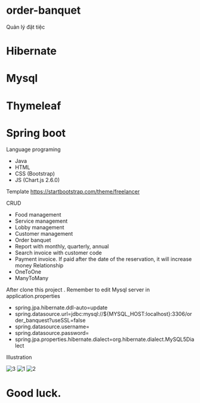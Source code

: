 # order-banquet
Quản lý đặt tiệc

# Hibernate
# Mysql
# Thymeleaf
# Spring boot

Language programing
- Java
- HTML
- CSS (Bootstrap)
- JS (Chart.js 2.6.0)

Template
https://startbootstrap.com/theme/freelancer

CRUD 
- Food management
- Service management
- Lobby management
- Customer management
- Order banquet
- Report with monthly, quarterly, annual
- Search invoice with customer code 
- Payment invoice. If paid after the date of the reservation, it will increase money
Relationship 
- OneToOne
- ManyToMany

After clone this project . Remember to edit Mysql server in application.properties 

- spring.jpa.hibernate.ddl-auto=update
- spring.datasource.url=jdbc:mysql://${MYSQL_HOST:localhost}:3306/order_banquest?useSSL=false
- spring.datasource.username=
- spring.datasource.password=
- spring.jpa.properties.hibernate.dialect=org.hibernate.dialect.MySQL5Dialect

Illustration

![3](https://user-images.githubusercontent.com/51237215/103078175-e540af80-4603-11eb-8d2c-e0bfaba27c37.png)
![1](https://user-images.githubusercontent.com/51237215/103078178-e70a7300-4603-11eb-9513-7ffde05d9d7b.png)
![2](https://user-images.githubusercontent.com/51237215/103078171-e245bf00-4603-11eb-9990-a26ce5b6c4ea.png)

# Good luck.
